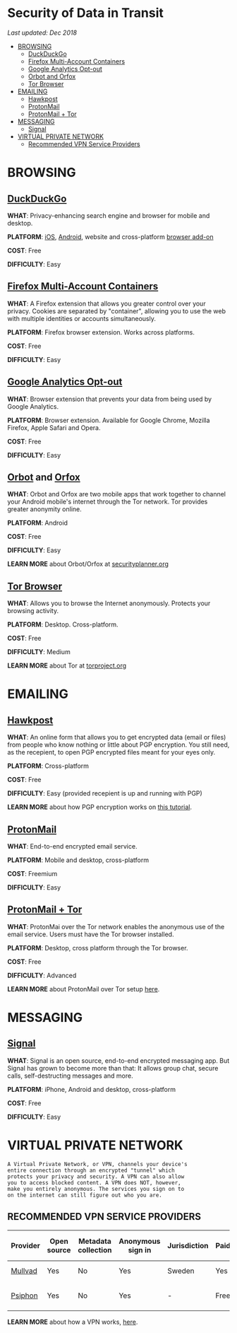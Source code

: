# Security of Data in Transit

*Last updated: Dec 2018*

* [BROWSING](#browsing)
  * [DuckDuckGo](#duckduckgo)
  * [Firefox Multi-Account Containers](#firefox-multi-account-containers)
  * [Google Analytics Opt-out](#)
  * [Orbot and Orfox](#orbot-and-orfox)
  * [Tor Browser](#tor-browser)
* [EMAILING](#emailing)
  * [Hawkpost](#hawkpost)
  * [ProtonMail](#protonmail)
  * [ProtonMail + Tor](#protonmail--tor)
* [MESSAGING](#messaging)
  * [Signal](#signal)
* [VIRTUAL PRIVATE NETWORK](#virtual-private-network)
  * [Recommended VPN Service Providers](#recommended-vpn-service-providers)



# BROWSING


## **[DuckDuckGo](https://duckduckgo.com/)** 

**WHAT**: Privacy-enhancing search engine and browser for mobile and desktop.

**PLATFORM**: [iOS](https://itunes.apple.com/us/app/duckduckgo-privacy-browser/id663592361?mt=8), [Android](https://play.google.com/store/apps/details?id=com.duckduckgo.mobile.android&hl=en), website and cross-platform [browser add-on](https://chrome.google.com/webstore/detail/duckduckgo-privacy-essent/bkdgflcldnnnapblkhphbgpggdiikppg)

**COST**: Free

**DIFFICULTY**: Easy




## **[Firefox Multi-Account Containers](https://addons.mozilla.org/en-US/firefox/addon/multi-account-containers/)** 

**WHAT**: A Firefox extension that allows you greater control over your privacy. Cookies are separated by "container", allowing you to use the web with multiple identities or accounts simultaneously.

**PLATFORM**: Firefox browser extension. Works across platforms.

**COST**: Free

**DIFFICULTY**: Easy




## **[Google Analytics Opt-out](https://tools.google.com/dlpage/gaoptout)** 

**WHAT**: Browser extension that prevents your data from being used by Google Analytics.

**PLATFORM**: Browser extension. Available for Google Chrome, Mozilla Firefox, Apple Safari and Opera.

**COST**: Free

**DIFFICULTY**: Easy




## **[Orbot](https://play.google.com/store/apps/details?id=org.torproject.android&hl=en) and [Orfox](https://play.google.com/store/apps/details?id=info.guardianproject.orfox&hl=en)** 

**WHAT**: Orbot and Orfox are two mobile apps that work together to channel your Android mobile's internet through the Tor network. Tor provides greater anonymity online.

**PLATFORM**: Android

**COST**: Free

**DIFFICULTY**: Easy

**LEARN MORE** about Orbot/Orfox at [securityplanner.org](securityplanner.org)




## **[Tor Browser](https://www.torproject.org/projects/torbrowser.html.en)** 

**WHAT**: Allows you to browse the Internet anonymously. Protects your browsing activity.

**PLATFORM**: Desktop. Cross-platform.

**COST**: Free

**DIFFICULTY**: Medium

**LEARN MORE** about Tor at [torproject.org](https://www.torproject.org/)






# EMAILING

## **[Hawkpost](https://hawkpost.co/)** 

**WHAT**: An online form that allows you to get encrypted data (email or files) from people who know nothing or little about PGP encryption. You still need, as the recepient, to open PGP encrypted files meant for your eyes only. 

**PLATFORM**: Cross-platform

**COST**: Free

**DIFFICULTY**: Easy (provided recepient is up and running with PGP)

**LEARN MORE** about how PGP encryption works on [this tutorial](https://youtu.be/-y2pVn8xi0Y?t=6).





## **[ProtonMail](https://protonmail.com/)** 

**WHAT**: End-to-end encrypted email service. 

**PLATFORM**: Mobile and desktop, cross-platform

**COST**: Freemium

**DIFFICULTY**: Easy




## **[ProtonMail + Tor](https://protonmail.com/tor)** 

**WHAT**: ProtonMai over the Tor network enables the anonymous use of the email service. Users must have the Tor browser installed.

**PLATFORM**: Desktop, cross platform through the Tor browser.

**COST**: Free

**DIFFICULTY**: Advanced

**LEARN MORE** about ProtonMail over Tor setup [here](https://protonmail.com/support/knowledge-base/tor-setup/).







# MESSAGING

## **[Signal](https://signal.org/)** 

**WHAT**: Signal is an open source, end-to-end encrypted messaging app. But Signal has grown to become more than that: It allows group chat, secure calls, self-destructing messages and more.

**PLATFORM**: iPhone, Android and desktop, cross-platform

**COST**: Free

**DIFFICULTY**: Easy

    
    
# VIRTUAL PRIVATE NETWORK

    A Virtual Private Network, or VPN, channels your device's 
    entire connection through an encrypted "tunnel" which 
    protects your privacy and security. A VPN can also allow 
    you to access blocked content. A VPN does NOT, however, 
    make you entirely anonymous. The services you sign on to 
    on the internet can still figure out who you are.

## **RECOMMENDED VPN SERVICE PROVIDERS**

Provider | Open source | Metadata collection | Anonymous sign in | Jurisdiction | Paid | Ease of use | Platform
------------ | ------------- | ------------- | ------------- | ------------- | ------------- | ------------- | -------------
[Mullvad](https://mullvad.net/en/) | Yes | No | Yes | Sweden | Yes | Easy | Cross-platform
[Psiphon](https://psiphon.ca/) | Yes | No | Yes | - | Free | Easy | iOS, Android, Windows


**LEARN MORE** about how a VPN works, [here](https://thewirecutter.com/reviews/what-is-a-vpn/).

    
    
    
    

